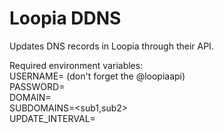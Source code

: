 # Loopia DDNS

Updates DNS records in Loopia through their API.

Required environment variables:  
USERNAME=<your-api-user> (don't forget the @loopiaapi)  
PASSWORD=<your-api-pw>  
DOMAIN=<your-domain>  
SUBDOMAINS=<sub1,sub2>  
UPDATE_INTERVAL=<seconds-interval>
